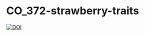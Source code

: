 # CO_372-strawberry-traits
[![DOI](https://zenodo.org/badge/DOI/10.5281/zenodo.11481198.svg)](https://doi.org/10.5281/zenodo.11481198)
